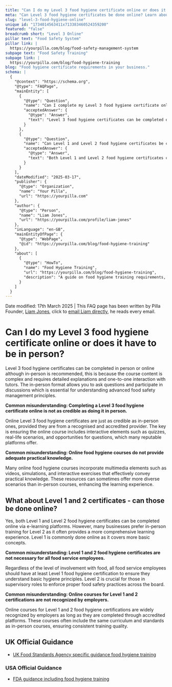 ```yaml
---
title: "Can I do my Level 3 food hygiene certificate online or does it have to be in person?"
meta: "Can Level 3 food hygiene certificates be done online? Learn about the differences between online and in-person training for Level 1, 2 and 3 food safety courses."
slug: "level-3-food-hygiene-online"
unique id: "1734014563411x713383460524359200"
featured: "false"
breadcrumb short: "Level 3 Online"
pillar text: "Food Safety System"
pillar link: |
  https://yourpilla.com/blog/food-safety-management-system
subpage text: "Food Safety Training"
subpage link: |
  https://yourpilla.com/blog/food-hygiene-training
blog: "Food hygiene certificate requirements in your business."
schema: |
  {
    "@context": "https://schema.org",
    "@type": "FAQPage",
    "mainEntity": [
      {
        "@type": "Question",
        "name": "Can I complete my Level 3 food hygiene certificate online, or must it be done in person?",
        "acceptedAnswer": {
          "@type": "Answer",
          "text": "Level 3 food hygiene certificates can be completed either online or in person. However, in-person training is recommended because it provides detailed explanations and one-on-one interaction with tutors, which is essential for grasping advanced food safety management principles."
        }
      },
      {
        "@type": "Question",
        "name": "Can Level 1 and Level 2 food hygiene certificates be completed online?",
        "acceptedAnswer": {
          "@type": "Answer",
          "text": "Both Level 1 and Level 2 food hygiene certificates can be completed online via e-learning platforms. Many businesses, however, prefer in-person training for Level 2 due to its comprehensive learning experience, while Level 1 is commonly done online since it covers basic concepts."
        }
      }
    ],
    "dateModified": "2025-03-17",
    "publisher": {
      "@type": "Organization",
      "name": "Your Pilla",
      "url": "https://yourpilla.com"
    },
    "author": {
      "@type": "Person",
      "name": "Liam Jones",
      "url": "https://yourpilla.com/profile/liam-jones"
    },
    "inLanguage": "en-GB",
    "mainEntityOfPage": {
      "@type": "WebPage",
      "@id": "https://yourpilla.com/blog/food-hygiene-training"
    },
    "about": [
      {
        "@type": "HowTo",
        "name": "Food Hygiene Training",
        "url": "https://yourpilla.com/blog/food-hygiene-training",
        "description": "A guide on food hygiene training requirements, including what certification levels are needed for different roles in a food business."
      }
    ]
  }
---
```


Date modified: 17th March 2025 | This FAQ page has been written by Pilla Founder, [Liam Jones](https://yourpilla.com/profile/liam-jones), click to [email Liam directly](https://mailto:liam@yourpilla.com), he reads every email.

# Can I do my Level 3 food hygiene certificate online or does it have to be in person?

Level 3 food hygiene certificates can be completed in person or online although in-person is recommended, this is because the course content is complex and requires detailed explanations and one-to-one interaction with tutors. The in-person format allows you to ask questions and participate in discussions which is essential for understanding advanced food safety management principles.

**Common misunderstanding: Completing a Level 3 food hygiene certificate online is not as credible as doing it in person.**

Online Level 3 food hygiene certificates are just as credible as in-person ones, provided they are from a recognised and accredited provider. The key is ensuring the online course includes interactive elements such as quizzes, real-life scenarios, and opportunities for questions, which many reputable platforms offer.

**Common misunderstanding: Online food hygiene courses do not provide adequate practical knowledge.**

Many online food hygiene courses incorporate multimedia elements such as videos, simulations, and interactive exercises that effectively convey practical knowledge. These resources can sometimes offer more diverse scenarios than in-person courses, enhancing the learning experience.

## What about Level 1 and 2 certificates - can those be done online?

Yes, both Level 1 and Level 2 food hygiene certificates can be completed online via e-learning platforms. However, many businesses prefer in-person training for Level 2 as it often provides a more comprehensive learning experience. Level 1 is commonly done online as it covers more basic concepts.

**Common misunderstanding: Level 1 and 2 food hygiene certificates are not necessary for all food service employees.**

Regardless of the level of involvement with food, all food service employees should have at least Level 1 food hygiene certification to ensure they understand basic hygiene principles. Level 2 is crucial for those in supervisory roles to enforce proper food safety practices across the board.

**Common misunderstanding: Online courses for Level 1 and 2 certifications are not recognized by employers.**

Online courses for Level 1 and 2 food hygiene certifications are widely recognized by employers as long as they are completed through accredited platforms. These courses often include the same curriculum and standards as in-person courses, ensuring consistent training quality.

## UK Official Guidance

-   [UK Food Standards Agency specific guidance food hygiene training](https://www.food.gov.uk/business-guidance/food-hygiene-for-your-business?utm_source=chatgpt.com)
    

### USA Official Guidance

-   [FDA guidance including food hygiene training](https://www.fda.gov/food/retail-food-protection/retail-food-industryregulatory-assistance-training)